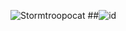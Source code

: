 ![Stormtroopocat](https://octodex.github.com/images/stormtroopocat.jpg)
##![id](https://octodex.github.com/images/dojocat.jpg)
